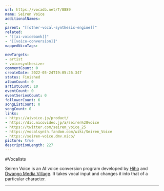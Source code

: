 ```yaml
---
url: https://vocadb.net/T/8889
name: Seiren Voice
additionalNames: 
- 
parent: "[[other-vocal-synthesis-engine]]"
related:
- "[[ai-voicebank]]"
- "[[voice-conversion]]"
mappedNicoTags:

newTargets:
- artist
- voicesynthesizer
commentCount: 0
createDate: 2022-05-24T19:05:26.347
status: Finished
albumCount: 0
artistCount: 10
eventCount: 0
eventSeriesCount: 0
followerCount: 6
songListCount: 0
songCount: 0
links: 
- https://aivoice.jp/product/
- https://dic.nicovideo.jp/a/seiren%20voice
- https://twitter.com/seiren_voice_25
- https://vocalsynth.fandom.com/wiki/Seiren_Voice
- https://seiren-voice.dmv.nico/
picture: true
descriptionLength: 227
---
```


#Vocalists

Seiren Voice is an AI voice conversion program developed by [Hiho](https://vocadb.net/Ar/113495) and [Dwango Media Village](https://vocadb.net/Ar/119254). It takes vocal input and changes it into that of a particular character.

---

